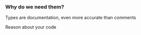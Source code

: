 ### Why do we need them?

<p class="fragment fade-in" align="left"> Types are documentation, even more accurate than comments</p>
<p class="fragment fade-in" align="left"> Reason about your code</p>
